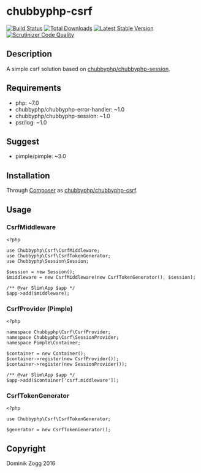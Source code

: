 # chubbyphp-csrf

[![Build Status](https://api.travis-ci.org/chubbyphp/chubbyphp-csrf.png?branch=master)](https://travis-ci.org/chubbyphp/chubbyphp-csrf)
[![Total Downloads](https://poser.pugx.org/chubbyphp/chubbyphp-csrf/downloads.png)](https://packagist.org/packages/chubbyphp/chubbyphp-csrf)
[![Latest Stable Version](https://poser.pugx.org/chubbyphp/chubbyphp-csrf/v/stable.png)](https://packagist.org/packages/chubbyphp/chubbyphp-csrf)
[![Scrutinizer Code Quality](https://scrutinizer-ci.com/g/chubbyphp/chubbyphp-csrf/badges/quality-score.png?b=master)](https://scrutinizer-ci.com/g/chubbyphp/chubbyphp-csrf/?branch=master)

## Description

A simple csrf solution based on [chubbyphp/chubbyphp-session][2].

## Requirements

 * php: ~7.0
 * chubbyphp/chubbyphp-error-handler: ~1.0
 * chubbyphp/chubbyphp-session: ~1.0
 * psr/log: ~1.0

## Suggest

 * pimple/pimple: ~3.0

## Installation

Through [Composer](http://getcomposer.org) as [chubbyphp/chubbyphp-csrf][1].

## Usage

### CsrfMiddleware

```{.php}
<?php

use Chubbyphp\Csrf\CsrfMiddleware;
use Chubbyphp\Csrf\CsrfTokenGenerator;
use Chubbyphp\Session\Session;

$session = new Session();
$middleware = new CsrfMiddleware(new CsrfTokenGenerator(), $session);

/** @var Slim\App $app */
$app->add($middleware);
```

### CsrfProvider (Pimple)

```{.php}
<?php

namespace Chubbyphp\Csrf\CsrfProvider;
namespace Chubbyphp\Csrf\SessionProvider;
namespace Pimple\Container;

$container = new Container();
$container->register(new CsrfProvider());
$container->register(new SessionProvider());

/** @var Slim\App $app */
$app->add($container['csrf.middleware']);
```

### CsrfTokenGenerator

```{.php}
<?php

use Chubbyphp\Csrf\CsrfTokenGenerator;

$generator = new CsrfTokenGenerator();
```

[1]: https://packagist.org/packages/chubbyphp/chubbyphp-csrf
[2]: https://github.com/chubbyphp/chubbyphp-session

## Copyright

Dominik Zogg 2016
